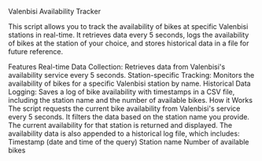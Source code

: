 Valenbisi Availability Tracker

This script allows you to track the availability of bikes at specific Valenbisi stations in real-time. It retrieves data every 5 seconds, logs the availability of bikes at the station of your choice, and stores historical data in a file for future reference.

Features
Real-time Data Collection: Retrieves data from Valenbisi's availability service every 5 seconds.
Station-specific Tracking: Monitors the availability of bikes for a specific Valenbisi station by name.
Historical Data Logging: Saves a log of bike availability with timestamps in a CSV file, including the station name and the number of available bikes.
How it Works
The script requests the current bike availability from Valenbisi's service every 5 seconds.
It filters the data based on the station name you provide.
The current availability for that station is returned and displayed.
The availability data is also appended to a historical log file, which includes:
Timestamp (date and time of the query)
Station name
Number of available bikes
